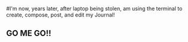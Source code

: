#I'm now, years later, after laptop being stolen, am using the terminal to create, compose, post, and edit my Journal! 

## GO ME GO!!

